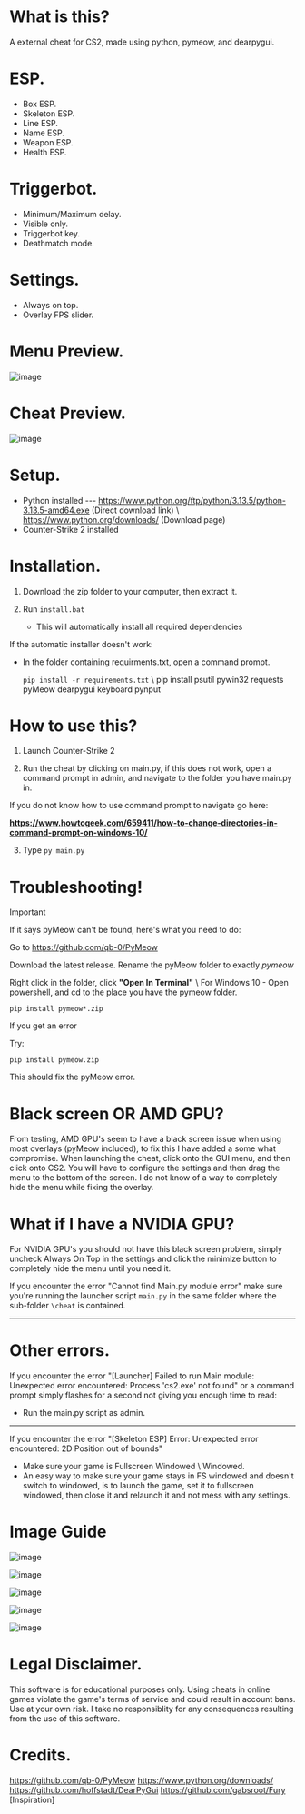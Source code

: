 # What is this?

A external cheat for CS2, made using python, pymeow, and dearpygui.

# ESP.
- Box ESP.
- Skeleton ESP.
- Line ESP.
- Name ESP.
- Weapon ESP.
- Health ESP.

# Triggerbot.
- Minimum/Maximum delay.
- Visible only.
- Triggerbot key.
- Deathmatch mode.

# Settings.
- Always on top.
- Overlay FPS slider.

# Menu Preview.

![image](https://github.com/user-attachments/assets/b5f2f467-4a16-45a8-ae6f-bf0339bb4aab)   
                                                                                                                       
# Cheat Preview.

![image](https://github.com/user-attachments/assets/88f15664-e4c9-4adf-83e8-69b7b199229b)


# Setup.
- Python installed --- https://www.python.org/ftp/python/3.13.5/python-3.13.5-amd64.exe (Direct download link) \ https://www.python.org/downloads/ (Download page)
- Counter-Strike 2 installed

# Installation.

1. Download the zip folder to your computer, then extract it.

2. Run `install.bat`
   - This will automatically install all required dependencies

If the automatic installer doesn't work:
- In the folder containing requirments.txt, open a command prompt.

   `pip install -r requirements.txt` \ pip install psutil pywin32 requests pyMeow dearpygui keyboard pynput

# How to use this?

1. Launch Counter-Strike 2

2. Run the cheat by clicking on main.py, if this does not work, open a command prompt in admin, and navigate to the folder you have main.py in.

If you do not know how to use command prompt to navigate go here:

 **https://www.howtogeek.com/659411/how-to-change-directories-in-command-prompt-on-windows-10/**

3. Type `py main.py`

# Troubleshooting!

>[!IMPORTANT]
If it says pyMeow can't be found, here's what you need to do:

Go to https://github.com/qb-0/PyMeow

Download the latest release. Rename the pyMeow folder to exactly *pymeow*

Right click in the folder, click **"Open In Terminal"** \ For Windows 10 - Open powershell, and cd to the place you have the pymeow folder.

`pip install pymeow*.zip` 

If you get an error

Try:

 `pip install pymeow.zip` 

This should fix the pyMeow error.


# Black screen OR AMD GPU?

From testing, AMD GPU's seem to have a black screen issue when using most overlays (pyMeow included), to fix this I have added a some what compromise. When launching the cheat, click onto the GUI menu, and then click onto CS2. You will have to configure the settings and then drag the menu to the bottom of the screen. I do not know of a way to completely hide the menu while fixing the overlay.

# What if I have a NVIDIA GPU?

For NVIDIA GPU's you should not have this black screen problem, simply uncheck Always On Top in the settings and click the minimize button to completely hide the menu until you need it.


If you encounter the error "Cannot find Main.py module error" make sure you're running the launcher script `main.py` in the same folder where the sub-folder `\cheat` is contained.

--- 
# Other errors.
If you encounter the error "[Launcher] Failed to run Main module: Unexpected error encountered: Process 'cs2.exe' not found" or a command prompt simply flashes for a second not giving you enough time to read:
- Run the main.py script as admin.

---

If you encounter the error "[Skeleton ESP] Error: Unexpected error encountered: 2D Position out of bounds" 
- Make sure your game is Fullscreen Windowed \ Windowed.
- An easy way to make sure your game stays in FS windowed and doesn't switch to windowed, is to launch the game, set it to fullscreen windowed, then close it and relaunch it and not mess with any settings.


# Image Guide

![image](https://github.com/user-attachments/assets/a9a47de5-7496-4887-ad68-2bd16d679c32)

![image](https://github.com/user-attachments/assets/b698b4eb-4da6-41d1-8843-c297169cdebf)

![image](https://github.com/user-attachments/assets/02851483-89fc-4370-8890-de87f3797ca8)

![image](https://github.com/user-attachments/assets/40af647f-d351-4c4f-8f83-2c87ed2d523a)


![image](https://github.com/user-attachments/assets/ac80fd07-0e59-4f7b-a3a7-1e073176d47e)



# Legal Disclaimer.
This software is for educational purposes only. Using cheats in online games violate the game's terms of service and could result in account bans. Use at your own risk. I take no responsiblity for any consequences resulting from the use of this software.


# Credits.
https://github.com/qb-0/PyMeow
https://www.python.org/downloads/
https://github.com/hoffstadt/DearPyGui
https://github.com/gabsroot/Fury [Inspiration]

